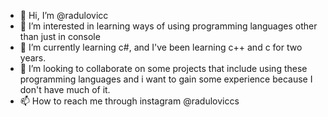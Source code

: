 - 👋 Hi, I’m @radulovicc
- 👀 I’m interested in learning ways of using programming languages other than just in console
- 🌱 I’m currently learning c#, and I've been learning c++ and c for two years.
- 💞️ I’m looking to collaborate on some projects that include using these programming languages and i want to gain some experience because I don't have much of it.
- 📫 How to reach me through instagram @raduloviccs

<!---
radulovicc/radulovicc is a ✨ special ✨ repository because its `README.md` (this file) appears on your GitHub profile.
You can click the Preview link to take a look at your changes.
--->
